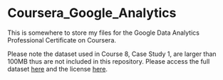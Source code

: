 # Coursera_Google_Analytics

This is somewhere to store my files for the Google Data Analytics Professional Certificate on Coursera.

Please note the dataset used in Course 8, Case Study 1, are larger than 100MB thus are not included in this repository. Please access the full dataset [here](https://divvy-tripdata.s3.amazonaws.com/index.html) and the license [here](https://www.divvybikes.com/data-license-agreement).
